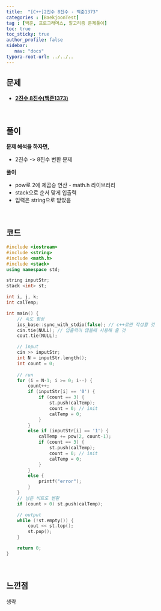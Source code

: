 ```yaml
---
title:  "[C++]2진수 8진수 - 백준1373"
categories : [BaekjoonTest]
tag : [백준, 프로그래머스, 알고리즘 문제풀이]
toc: true
toc_sticky: true
author_profile: false
sidebar:
   nav: "docs"
typora-root-url: ../../..
---
```




## 문제

* **[2진수 8진수(백준1373)](https://www.acmicpc.net/problem/1373)**

<br>

## 풀이

**문제 해석을 하자면,**

* 2진수 -> 8진수 변환 문제



**풀이**

* pow로 2에 제곱승 연산 - math.h 라이브러리
* stack으로 순서 맞게 입출력
* 입력은 string으로 받았음




<br>

## 코드

```c++
#include <iostream>
#include <string>
#include <math.h>
#include <stack>
using namespace std;

string inputStr;
stack <int> st;

int i, j, k;
int calTemp;

int main() {
	// 속도 향상
	ios_base::sync_with_stdio(false); // c++로만 작성할 것
	cin.tie(NULL); // 입출력이 많을때 사용해 줄 것
	cout.tie(NULL);

	// input
	cin >> inputStr;
	int N = inputStr.length();
	int count = 0;
	
	// run
	for (i = N-1; i >= 0; i--) {
		count++;
		if (inputStr[i] == '0') {
			if (count == 3) {
				st.push(calTemp);
				count = 0; // init
				calTemp = 0;
			}
		}
		else if (inputStr[i] == '1') {
			calTemp += pow(2, count-1);
			if (count == 3) {
				st.push(calTemp);
				count = 0; // init
				calTemp = 0;
			}
		}
		else {
			printf("error");
		}
	}
	// 남은 비트도 변환
	if (count > 0) st.push(calTemp);

	// output
	while (!st.empty()) {
		cout << st.top();
		st.pop();
	}

	return 0;
}
```

<br>

## 느낀점

생략
